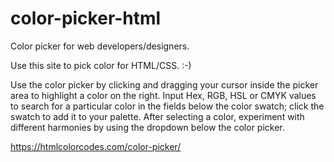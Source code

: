 # color-picker-html
Color picker for web developers/designers.

Use this site to pick color for HTML/CSS. :-)

Use the color picker by clicking and dragging your cursor inside the picker area to highlight a color on the right. Input Hex, RGB, HSL or CMYK values to search for a particular color in the fields below the color swatch; click the swatch to add it to your palette. After selecting a color, experiment with different harmonies by using the dropdown below the color picker.

https://htmlcolorcodes.com/color-picker/


